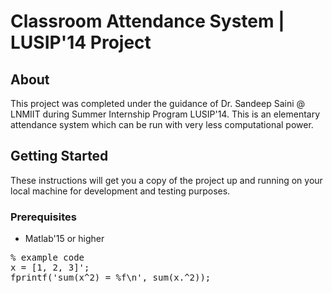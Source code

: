 <html>

<head>
<h1> Classroom Attendance System | LUSIP'14 Project </h1>
<title>MATLAB</title>
<link rel="stylesheet" type="text/css" href="prettify.css" />
<script src="https://cdn.rawgit.com/google/code-prettify/master/loader/run_prettify.js?lang=matlab"></script>
<script src="lang-matlab.js"></script>
</head>

<h2> About </h2>
<p>This project was completed under the guidance of Dr. Sandeep Saini @ LNMIIT during Summer Internship Program LUSIP'14. This is an elementary attendance system which can be run with very less computational power. </p> 

<h2> Getting Started </h2>
<p>These instructions will get you a copy of the project up and running on your local machine for development and testing purposes.</p>

<h3>Prerequisites </h3>
<ul>
	<li>Matlab'15 or higher</li>
</ul>

<body onload="prettyPrint();">
<pre class="prettyprint lang-matlab">
% example code
x = [1, 2, 3]';
fprintf('sum(x^2) = %f\n', sum(x.^2));
</pre>
</body>

</html>